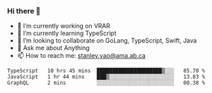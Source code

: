 ### Hi there 👋

- 🔭 I’m currently working on VRAR
- 🌱 I’m currently learning TypeScript
- 👯 I’m looking to collaborate on GoLang, TypeScript, Swift, Java
- 💬 Ask me about Anything
- 📫 How to reach me: stanley.yao@ama.ab.ca


<!--START_SECTION:waka-->
```text
TypeScript   10 hrs 45 mins  █████████████████████▒░░░   85.70 % 
JavaScript   1 hr 44 mins    ███▒░░░░░░░░░░░░░░░░░░░░░   13.83 % 
GraphQL      2 mins          ░░░░░░░░░░░░░░░░░░░░░░░░░   00.38 % 
```
<!--END_SECTION:waka-->
